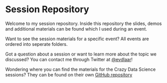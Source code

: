 # Session Repository

Welcome to my session repository.
Inside this repository the slides, demos and additional materials can be found which I used during an event.

Want to see the session materials for a specific event?
All events are ordered into seperate folders.

Got a question about a session or want to learn more about the topic we discussed?
You can contact me through Twitter at [@evdlaar](https://www.twitter.com/evdlaar)!

Wondering where you can find the materials for the Crazy Data Science sessions?
They can be found on their own [GitHub repository](https://github.com/crzydatascience)

